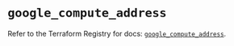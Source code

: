 # `google_compute_address`

Refer to the Terraform Registry for docs: [`google_compute_address`](https://registry.terraform.io/providers/hashicorp/google-beta/5.24.0/docs/resources/google_compute_address).
